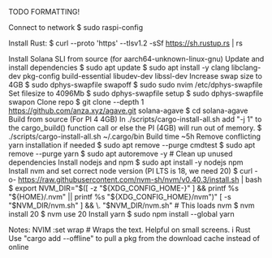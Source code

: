 TODO FORMATTING!

Connect to network
    $ sudo raspi-config

Install Rust:
    $ curl --proto 'https' --tlsv1.2 -sSf https://sh.rustup.rs | rs

Install Solana SLI from source (for aarch64-unknown-linux-gnu)
    Update and install dependencies
    $ sudo apt update
    $ sudo apt install -y clang libclang-dev pkg-config build-essential libudev-dev libssl-dev
    Increase swap size to 4GB
    $ sudo dphys-swapfile swapoff
    $ sudo sudo nvim /etc/dphys-swapfile
        Set filesize to 4096Mb
    $ sudo dphys-swapfile setup
    $ sudo dphys-swapfile swapon
    Clone repo
    $ git clone --depth 1 https://github.com/anza.xyz/agave.git solana-agave
    $ cd solana-agave
    Build from source
    (For PI 4 4GB) In ./scripts/cargo-install-all.sh add "-j 1" to the cargo_build() function call or else the PI (4GB) will run out of memory.
    $ ./scripts/cargo-install-all.sh ~/.cargo/bin
        Build time ~5h
    Remove conflicting yarn installation if needed
    $ sudo apt remove --purge cmdtest
    $ sudo apt remove --purge yarn
    $ sudo apt autoremove -y # Clean up unused dependencies
    Install nodejs and npm 
    $ sudo apt install -y nodejs npm 
    Install nvm and set correct node version (PI LTS is 18, we need 20)
    $ curl -o- https://raw.githubusercontent.com/nvm-sh/nvm/v0.40.3/install.sh | bash
    $ export NVM_DIR="$([ -z "${XDG_CONFIG_HOME-}" ] && printf %s "${HOME}/.nvm" || printf %s "${XDG_CONFIG_HOME}/nvm")"
        [ -s "$NVM_DIR/nvm.sh" ] && \. "$NVM_DIR/nvm.sh" # This loads nvm
    $ nvm install 20
    $ nvm use 20
    Install yarn
    $ sudo npm install --global yarn

Notes:
    NVIM
        :set wrap # Wraps the text. Helpful on small screens.
i   Rust
        Use "cargo add <pkg> --offline" to pull a pkg from the download cache instead of online
